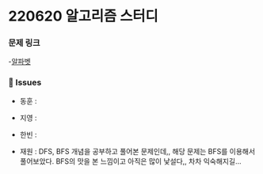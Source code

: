 # 220620 알고리즘 스터디

### 문제 링크

-[알파벳](https://www.acmicpc.net/problem/1987)

### 👾 Issues

- 동훈 :

- 지영 :

- 한빈 :

- 재원 : DFS, BFS 개념을 공부하고 풀어본 문제인데,, 해당 문제는 BFS를 이용해서 풀어보았다. BFS의 맛을 본 느낌이고 아직은 많이 낯설다,, 차차 익숙해지길...
